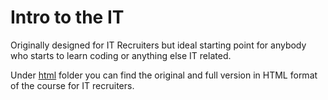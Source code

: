 # Intro to the IT

Originally designed for IT Recruiters but ideal starting point for anybody who starts to learn coding or anything else IT related.

Under [html](./html) folder you can find the original and full version in HTML format of the course for IT recruiters.